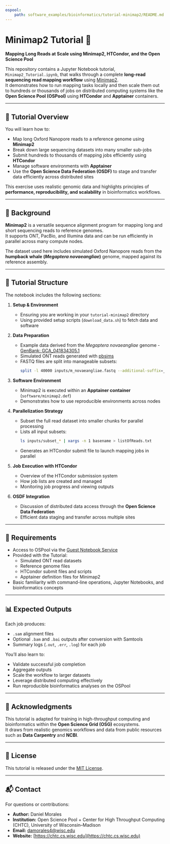 ```yaml
---
ospool:
    path: software_examples/bioinformatics/tutorial-minimap2/README.md
---
```


# Minimap2 Tutorial 🧬  
**Mapping Long Reads at Scale using Minimap2, HTCondor, and the Open Science Pool**

This repository contains a Jupyter Notebook tutorial, `Minimap2_Tutorial.ipynb`, that walks through a complete **long-read sequencing read mapping workflow** using [Minimap2](https://github.com/lh3/minimap2).  
It demonstrates how to run mapping tasks locally and then scale them out to hundreds or thousands of jobs on distributed computing systems like the **Open Science Pool (OSPool)** using **HTCondor** and **Apptainer** containers.

---

## 📘 Tutorial Overview

You will learn how to:
- Map long Oxford Nanopore reads to a reference genome using **Minimap2**
- Break down large sequencing datasets into many smaller sub-jobs
- Submit hundreds to thousands of mapping jobs efficiently using **HTCondor**
- Manage software environments with **Apptainer**
- Use the **Open Science Data Federation (OSDF)** to stage and transfer data efficiently across distributed sites

This exercise uses realistic genomic data and highlights principles of **performance, reproducibility, and scalability** in bioinformatics workflows.

---

## 🧠 Background

**Minimap2** is a versatile sequence alignment program for mapping long and short sequencing reads to reference genomes.  
It supports ONT, PacBio, and Illumina data and can be run efficiently in parallel across many compute nodes.

The dataset used here includes simulated Oxford Nanopore reads from the **humpback whale (_Megaptera novaeangliae_)** genome, mapped against its reference assembly.

---

## 🧩 Tutorial Structure

The notebook includes the following sections:

1. **Setup & Environment**
   - Ensuring you are working in your `tutorial-minimap2` directory
   - Using provided setup scripts (`download_data.sh`) to fetch data and software

2. **Data Preparation**
   - Example data derived from the _Megaptera novaeangliae_ genome - [GenBank: GCA_041834305.1](https://www.ncbi.nlm.nih.gov/datasets/genome/GCA_041834305.1/)
   - Simulated ONT reads generated with [pbsims](https://github.com/yukiteruono/pbsim3)
   - FASTQ files are split into manageable subsets:
     ```bash
     split -l 40000 inputs/m_novaeangliae.fastq --additional-suffix=_m_novaeangliae.fastq subset_
     ```

3. **Software Environment**
   - Minimap2 is executed within an **Apptainer container** (`software/minimap2.def`)
   - Demonstrates how to use reproducible environments across nodes

4. **Parallelization Strategy**
   - Subset the full read dataset into smaller chunks for parallel processing
   - Lists all input subsets:
     ```bash
     ls inputs/subset_* | xargs -n 1 basename > listOfReads.txt
     ```
   - Generates an HTCondor submit file to launch mapping jobs in parallel

5. **Job Execution with HTCondor**
   - Overview of the HTCondor submission system
   - How job lists are created and managed
   - Monitoring job progress and viewing outputs

6. **OSDF Integration**
   - Discussion of distributed data access through the **Open Science Data Federation**
    - Efficient data staging and transfer across multiple sites

---

## 🧬 Requirements

- Access to OSPool via the [Guest Notebook Service]()
- Provided with the Tutorial:
  - Simulated ONT read datasets
  - Reference genome files
  - HTCondor submit files and scripts
  - Apptainer definition files for Minimap2
- Basic familiarity with command-line operations, Jupyter Notebooks, and bioinformatics concepts

---

## 📊 Expected Outputs

Each job produces:
- `.sam` alignment files
- Optional `.bam` and `.bai` outputs after conversion with Samtools
- Summary logs (`.out`, `.err`, `.log`) for each job

You’ll also learn to:
- Validate successful job completion
- Aggregate outputs
- Scale the workflow to larger datasets
- Leverage distributed computing effectively
- Run reproducible bioinformatics analyses on the OSPool

---

## 🤝 Acknowledgments

This tutorial is adapted for training in high-throughput computing and bioinformatics within the **Open Science Grid (OSG)** ecosystems.  
It draws from realistic genomics workflows and data from public resources such as **Data Carpentry** and **NCBI**.

---

## 🧾 License

This tutorial is released under the [MIT License](LICENSE).

---

## 📬 Contact

For questions or contributions:
- **Author:** Daniel Morales  
- **Institution:** Open Science Pool + Center for High Throughput Computing (CHTC), University of Wisconsin–Madison  
- **Email:** damorales4@wisc.edu  
- **Website:** [https://chtc.cs.wisc.edu](https://chtc.cs.wisc.edu)


